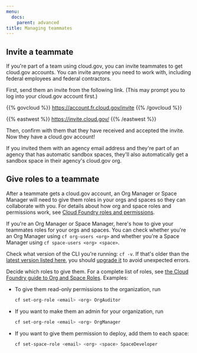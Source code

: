 ```yaml
---
menu:
  docs:
    parent: advanced
title: Managing teammates
---
```


## Invite a teammate

If you're part of a team using cloud.gov, you can invite teammates to get cloud.gov accounts. You can invite anyone you need to work with, including federal employees and federal contractors.

First, send them an invite from the following link. (This may prompt you to log into your cloud.gov account first.)

{{% govcloud %}}
https://account.fr.cloud.gov/invite
{{% /govcloud %}}

{{% eastwest %}}
https://invite.cloud.gov/
{{% /eastwest %}}

Then, confirm with them that they have received and accepted the invite. Now they have a cloud.gov account!

If you invited them with an agency email address and they're part of an agency that has automatic sandbox spaces, they'll also automatically get a sandbox space in their agency's cloud.gov org.

## Give roles to a teammate

After a teammate gets a cloud.gov account, an Org Manager or Space Manager will need to give them roles in your orgs and spaces so they can collaborate with you. For details about how org and space roles and permissions work, see [Cloud Foundry roles and permissions](http://docs.cloudfoundry.org/concepts/roles.html#roles).

If you're an Org Manager or Space Manager, here's how to give your teammates roles for your orgs and spaces. You can check whether you're an Org Manager using `cf org-users <org>` and whether you're a Space Manager using `cf space-users <org> <space>`.

Check what version of the CLI you're running: `cf -v`. If that's older than the [latest version listed here](https://github.com/cloudfoundry/cli/releases), you should [upgrade it](https://docs.cloudfoundry.org/devguide/installcf/install-go-cli.html) to avoid unexpected errors.

Decide which roles to give them. For a complete list of roles, see [the Cloud Foundry guide to Org and Space Roles](https://docs.cloudfoundry.org/adminguide/cli-user-management.html#orgs-spaces). Examples:

* To give them read-only permissions to the organization, run

    ```bash
    cf set-org-role <email> <org> OrgAuditor
    ```

* If you want to make them an admin for your organization, run

    ```bash
    cf set-org-role <email> <org> OrgManager
    ```
* If you want to give them permission to deploy, add them to each space:

    ```bash
    cf set-space-role <email> <org> <space> SpaceDeveloper
    ```

